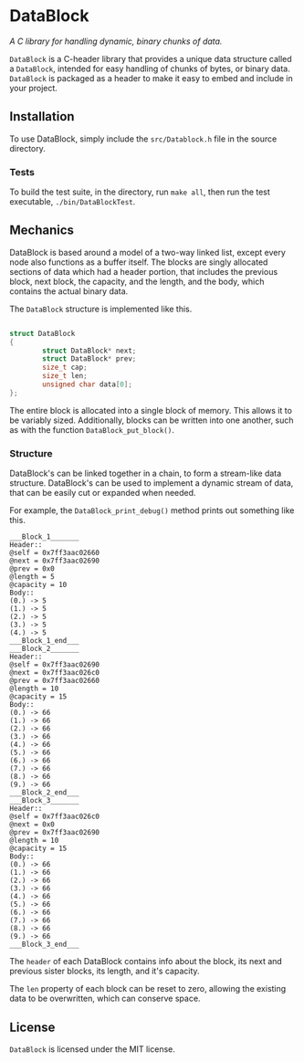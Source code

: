 # DataBlock

*A C library for handling dynamic, binary chunks of data.*

`DataBlock` is a C-header library that provides a unique data structure called a `DataBlock`, intended for easy handling of chunks of bytes, or binary data. `DataBlock` is packaged as a header to make it easy to embed and include in your project.

## Installation

To use DataBlock, simply include the `src/Datablock.h` file in the source directory.

### Tests

To build the test suite, in the directory, run `make all`, then run the test executable, `./bin/DataBlockTest`.

## Mechanics

DataBlock is based around a model of a two-way linked list, except every node also functions as a buffer itself. The blocks are singly allocated sections of data which had a header portion, that includes the previous block, next block, the capacity, and the length, and the body, which contains the actual binary data.

The `DataBlock` structure is implemented like this.

```c

struct DataBlock
{
        struct DataBlock* next;
        struct DataBlock* prev;
        size_t cap;
        size_t len;
        unsigned char data[0];
};
```

The entire block is allocated into a single block of memory. This allows it to be variably sized.
Additionally, blocks can be written into one another, such as with the function `DataBlock_put_block()`.

### Structure

DataBlock's can be linked together in a chain, to form a stream-like data structure. DataBlock's can be used to implement a dynamic stream of data, that can be easily cut or expanded when needed.

For example, the `DataBlock_print_debug()` method prints out something like this.

```
___Block_1_______
Header::
@self = 0x7ff3aac02660
@next = 0x7ff3aac02690
@prev = 0x0
@length = 5
@capacity = 10
Body::
(0.) -> 5
(1.) -> 5
(2.) -> 5
(3.) -> 5
(4.) -> 5
___Block_1_end___
___Block_2_______
Header::
@self = 0x7ff3aac02690
@next = 0x7ff3aac026c0
@prev = 0x7ff3aac02660
@length = 10
@capacity = 15
Body::
(0.) -> 66
(1.) -> 66
(2.) -> 66
(3.) -> 66
(4.) -> 66
(5.) -> 66
(6.) -> 66
(7.) -> 66
(8.) -> 66
(9.) -> 66
___Block_2_end___
___Block_3_______
Header::
@self = 0x7ff3aac026c0
@next = 0x0
@prev = 0x7ff3aac02690
@length = 10
@capacity = 15
Body::
(0.) -> 66
(1.) -> 66
(2.) -> 66
(3.) -> 66
(4.) -> 66
(5.) -> 66
(6.) -> 66
(7.) -> 66
(8.) -> 66
(9.) -> 66
___Block_3_end___
```

The `header` of each DataBlock contains info about the block, its next and previous sister blocks, its length, and it's capacity.

The `len` property of each block can be reset to zero, allowing the existing data to be overwritten, which can conserve space.


## License

`DataBlock` is licensed under the MIT license.
